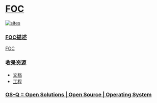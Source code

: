 ﻿# [FOC](https://github.com/OS-Q/W13)

[![sites](http://182.61.61.133/link/resources/OSQ.png)](http://www.OS-Q.com)

### [FOC描述](https://github.com/OS-Q/W13/wiki)

[FOC](https://github.com/OS-Q/W13)

### [收录资源](https://github.com/OS-Q/)

* [文档](docs/)
* [工程](project/)

### [OS-Q = Open Solutions | Open Source | Operating System ](http://www.OS-Q.com/FOC)
